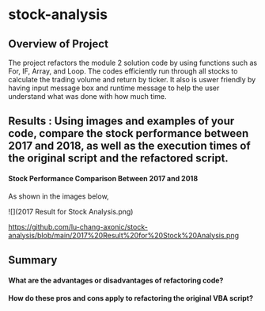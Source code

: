 # stock-analysis

## Overview of Project
The project refactors the module 2 solution code by using functions such as For, IF, Array, and Loop. The codes efficiently run through all stocks to calculate the trading volume and return by ticker. It also is uswer friendly by having input message box and runtime message to help the user understand what was done with how much time. 

## Results : Using images and examples of your code, compare the stock performance between 2017 and 2018, as well as the execution times of the original script and the refactored script.

#### Stock Performance Comparison Between 2017 and 2018

As shown in the images below, 

![](2017 Result for Stock Analysis.png)
		
https://github.com/lu-chang-axonic/stock-analysis/blob/main/2017%20Result%20for%20Stock%20Analysis.png


## Summary
#### What are the advantages or disadvantages of refactoring code?
#### How do these pros and cons apply to refactoring the original VBA script?
